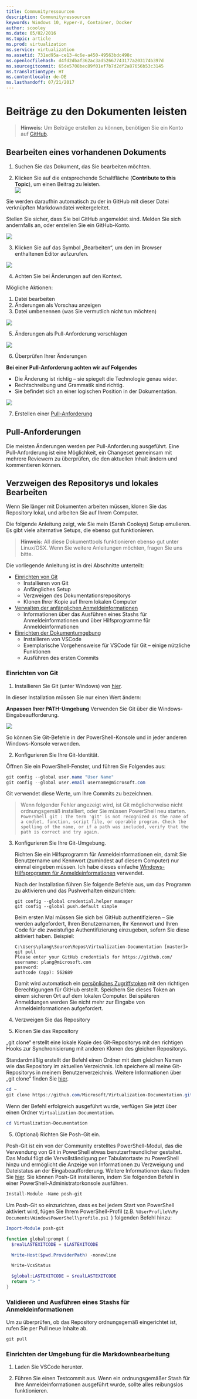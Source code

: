 ```yaml
---
title: Communityressourcen
description: Communityressourcen
keywords: Windows 10, Hyper-V, Container, Docker
author: scooley
ms.date: 05/02/2016
ms.topic: article
ms.prod: virtualization
ms.service: virtualization
ms.assetid: 731ed95a-ce13-4c6e-a450-49563bdc498c
ms.openlocfilehash: d4fd2dbaf362ac3ad52667743177a203174b397d
ms.sourcegitcommit: 65de5708bec89f01ef7b7d2df2a87656b53c3145
ms.translationtype: HT
ms.contentlocale: de-DE
ms.lasthandoff: 07/21/2017
---
```

# Beiträge zu den Dokumenten leisten

> **Hinweis:** Um Beiträge erstellen zu können, benötigen Sie ein Konto auf [GitHub](https://www.github.com).

## Bearbeiten eines vorhandenen Dokuments

1. Suchen Sie das Dokument, das Sie bearbeiten möchten.  

2. Klicken Sie auf die entsprechende Schaltfläche (**Contribute to this Topic**), um einen Beitrag zu leisten.  
  ![](media/editDoc.png)
  
  Sie werden daraufhin automatisch zu der in GitHub mit dieser Datei verknüpften Markdowndatei weitergeleitet.
  
  Stellen Sie sicher, dass Sie bei GitHub angemeldet sind.  Melden Sie sich andernfalls an, oder erstellen Sie ein GitHub-Konto.
  
  ![](media/GitHubView.png)
  
3. Klicken Sie auf das Symbol „Bearbeiten“, um den im Browser enthaltenen Editor aufzurufen.
  
  ![](media/GitHubEdit.png)

4. Achten Sie bei Änderungen auf den Kontext.
  
  Mögliche Aktionen:
  1. Datei bearbeiten
  2. Änderungen als Vorschau anzeigen
  3. Datei umbenennen (was Sie vermutlich nicht tun möchten)
  
  ![](media/GitHubEditor.png)
  
5. Änderungen als Pull-Anforderung vorschlagen
  
  ![](media/GitHubProposeChange.png)

6. Überprüfen Ihrer Änderungen
  
  **Bei einer Pull-Anforderung achten wir auf Folgendes**  
  * Die Änderung ist richtig – sie spiegelt die Technologie genau wider.
  * Rechtschreibung und Grammatik sind richtig.
  * Sie befindet sich an einer logischen Position in der Dokumentation.
    
  ![](media/GitHubCreatePR.png)

7. Erstellen einer [Pull-Anforderung](contribute-to-docs.md#pull-requests)  

## Pull-Anforderungen

Die meisten Änderungen werden per Pull-Anforderung ausgeführt.  Eine Pull-Anforderung ist eine Möglichkeit, ein Changeset gemeinsam mit mehrere Reviewern zu überprüfen, die den aktuellen Inhalt ändern und kommentieren können.


## Verzweigen des Repositorys und lokales Bearbeiten

Wenn Sie länger mit Dokumenten arbeiten müssen, klonen Sie das Repository lokal, und arbeiten Sie auf Ihrem Computer.

Die folgende Anleitung zeigt, wie Sie mein (Sarah Cooleys) Setup emulieren.  Es gibt viele alternative Setups, die ebenso gut funktionieren.

> **Hinweis:** All diese Dokumenttools funktionieren ebenso gut unter Linux/OSX.  Wenn Sie weitere Anleitungen möchten, fragen Sie uns bitte.

Die vorliegende Anleitung ist in drei Abschnitte unterteilt:
* [Einrichten von Git](contribute-to-docs.md#set-up-git)
  * Installieren von Git
  * Anfängliches Setup
  * Verzweigen des Dokumentationsrepositorys
  * Klonen Ihrer Kopie auf Ihrem lokalen Computer
* [Verwalten der anfänglichen Anmeldeinformationen](contribute-to-docs.md#validate-and-stash-credentials)
  * Informationen über das Ausführen eines Stashs für Anmeldeinformationen und über Hilfsprogramme für Anmeldeinformationen
* [Einrichten der Dokumentumgebung](contribute-to-docs.md#set-up-markdown-editing-environment)
  * Installieren von VSCode
  * Exemplarische Vorgehensweise für VSCode für Git – einige nützliche Funktionen
  * Ausführen des ersten Commits

### Einrichten von Git

1. Installieren Sie Git (unter Windows) von [hier](https://git-for-windows.github.io/).

  In dieser Installation müssen Sie nur einen Wert ändern:

  **Anpassen Ihrer PATH-Umgebung** Verwenden Sie Git über die Windows-Eingabeaufforderung.

  ![](media/GitFromWinCMD.png)

  So können Sie Git-Befehle in der PowerShell-Konsole und in jeder anderen Windows-Konsole verwenden.

2. Konfigurieren Sie Ihre Git-Identität.

  Öffnen Sie ein PowerShell-Fenster, und führen Sie Folgendes aus:

  ``` PowerShell
  git config --global user.name "User Name"
  git config --global user.email username@microsoft.com
  ```

  Git verwendet diese Werte, um Ihre Commits zu bezeichnen.

  > Wenn folgender Fehler angezeigt wird, ist Git möglicherweise nicht ordnungsgemäß installiert, oder Sie müssen PowerShell neu starten.
    ``` PowerShell
    git : The term 'git' is not recognized as the name of a cmdlet, function, script file, or operable program. Check the spelling of the name, or if a path was included, verify that the path is correct and try again.
    ```

3. Konfigurieren Sie Ihre Git-Umgebung.

   Richten Sie ein Hilfsprogramm für Anmeldeinformationen ein, damit Sie Benutzername und Kennwort (zumindest auf diesem Computer) nur einmal eingeben müssen.
   Ich habe dieses einfache [Windows-Hilfsprogramm für Anmeldeinformationen](https://github.com/Microsoft/Git-Credential-Manager-for-Windows#download-and-install) verwendet.

   Nach der Installation führen Sie folgende Befehle aus, um das Programm zu aktivieren und das Pushverhalten einzurichten:
   ```
   git config --global credential.helper manager
   git config --global push.default simple
   ```

   Beim ersten Mal müssen Sie sich bei GitHub authentifizieren – Sie werden aufgefordert, Ihren Benutzernamen, Ihr Kennwort und Ihren Code für die zweistufige Authentifizierung einzugeben, sofern Sie diese aktiviert haben.
   Beispiel:
   ```
   C:\Users\plang\Source\Repos\Virtualization-Documentation [master]> git pull
   Please enter your GitHub credentials for https://github.com/
   username: plang@microsoft.com
   password:
   authcode (app): 562689
   ```
   Damit wird automatisch ein [persönliches Zugriffstoken](https://github.com/settings/tokens) mit den richtigen Berechtigungen für GitHub erstellt. Speichern Sie dieses Token an einem sicheren Ort auf dem lokalen Computer. Bei späteren Anmeldungen werden Sie nicht mehr zur Eingabe von Anmeldeinformationen aufgefordert.

4. Verzweigen Sie das Repository

5. Klonen Sie das Repository

  „git clone“ erstellt eine lokale Kopie des Git-Repositorys mit den richtigen Hooks zur Synchronisierung mit anderen Klonen des gleichen Repositorys.

  Standardmäßig erstellt der Befehl einen Ordner mit dem gleichen Namen wie das Repository im aktuellen Verzeichnis.  Ich speichere all meine Git-Repositorys in meinem Benutzerverzeichnis.  Weitere Informationen über „git clone“ finden Sie [hier](http://git-scm.com/docs/git-clone).

  ``` PowerShell
  cd ~
  git clone https://github.com/Microsoft/Virtualization-Documentation.git
  ```

  Wenn der Befehl erfolgreich ausgeführt wurde, verfügen Sie jetzt über einen Ordner `Virtualization-Documentation`.

  ``` PowerShell
  cd Virtualization-Documentation
  ```

5. (Optional) Richten Sie Posh-Git ein.

  Posh-Git ist ein von der Community erstelltes PowerShell-Modul, das die Verwendung von Git in PowerShell etwas benutzerfreundlicher gestaltet.  Das Modul fügt die Vervollständigung per Tabulatortaste zu PowerShell hinzu und ermöglicht die Anzeige von Informationen zu Verzweigung und Dateistatus an der Eingabeaufforderung.  Weitere Informationen dazu finden Sie [hier](https://github.com/dahlbyk/posh-git).  Sie können Posh-Git installieren, indem Sie folgenden Befehl in einer PowerShell-Administratorkonsole ausführen.

  ``` PowerShell
  Install-Module -Name posh-git
  ```

  Um Posh-Git so einzurichten, dass es bei jedem Start von PowerShell aktiviert wird, fügen Sie Ihrem PowerShell-Profil (z.B. `%UserProfile%\My Documents\WindowsPowerShell\profile.ps1 `) folgenden Befehl hinzu:

  ``` PowerShell
  Import-Module posh-git

  function global:prompt {
    $realLASTEXITCODE = $LASTEXITCODE

    Write-Host($pwd.ProviderPath) -nonewline

    Write-VcsStatus

    $global:LASTEXITCODE = $realLASTEXITCODE
    return "> "
  }
  ```

### Validieren und Ausführen eines Stashs für Anmeldeinformationen

  Um zu überprüfen, ob das Repository ordnungsgemäß eingerichtet ist, rufen Sie per Pull neue Inhalte ab.

  ``` PowerShell
  git pull
  ```


### Einrichten der Umgebung für die Markdownbearbeitung

1. Laden Sie VSCode herunter.

6. Führen Sie einen Testcommit aus.  Wenn ein ordnungsgemäßer Stash für Ihre Anmeldeinformationen ausgeführt wurde, sollte alles reibungslos funktionieren.



